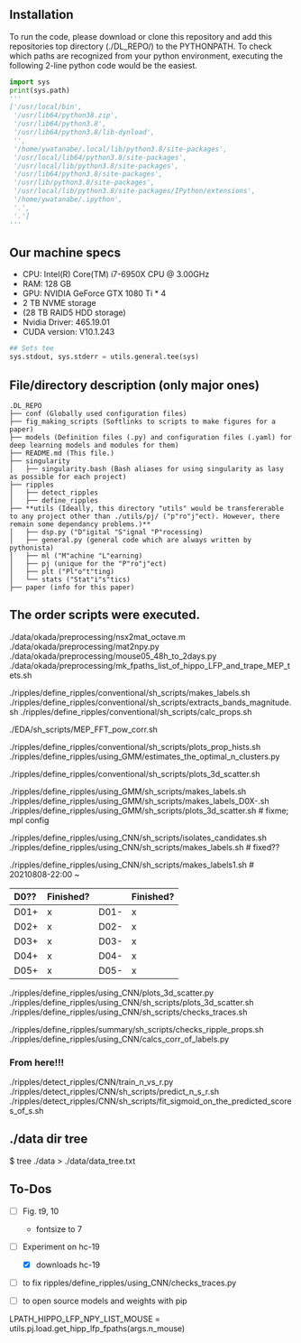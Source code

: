 ## Installation
To run the code, please download or clone this repository and add this repositories top directory (./DL_REPO/) to the PYTHONPATH. To check which paths are recognized from your python environment, executing the following 2-line python code would be the easiest.

``` python
import sys
print(sys.path)
'''
['/usr/local/bin',
 '/usr/lib64/python38.zip',
 '/usr/lib64/python3.8',
 '/usr/lib64/python3.8/lib-dynload',
 '',
 '/home/ywatanabe/.local/lib/python3.8/site-packages',
 '/usr/local/lib64/python3.8/site-packages',
 '/usr/local/lib/python3.8/site-packages',
 '/usr/lib64/python3.8/site-packages',
 '/usr/lib/python3.8/site-packages',
 '/usr/local/lib/python3.8/site-packages/IPython/extensions',
 '/home/ywatanabe/.ipython',
 '.',
 '.']
'''
```

## Our machine specs
- CPU: Intel(R) Core(TM) i7-6950X CPU @ 3.00GHz
- RAM: 128 GB
- GPU: NVIDIA GeForce GTX 1080 Ti * 4
- 2 TB NVME storage
- (28 TB RAID5 HDD storage)
- Nvidia Driver: 465.19.01
- CUDA version: V10.1.243



``` python
## Sets tee
sys.stdout, sys.stderr = utils.general.tee(sys)
```


## File/directory description (only major ones)
```
.DL_REPO
├── conf (Globally used configuration files)
├── fig_making_scripts (Softlinks to scripts to make figures for a paper)
├── models (Definition files (.py) and configuration files (.yaml) for deep learning models and modules for them)
├── README.md (This file.)
├── singularity 
│   ├── singularity.bash (Bash aliases for using singularity as lasy as possible for each project)
├── ripples
│   ├── detect_ripples
│   ├── define_ripples
├── **utils (Ideally, this directory "utils" would be transfererable to any project other than ./utils/pj/ ("p"ro"j"ect). However, there remain some dependancy problems.)**
│   ├── dsp.py ("D"igital "S"ignal "P"rocessing)
│   ├── general.py (general code which are always written by pythonista)
│   ├── ml ("M"achine "L"earning)
│   ├── pj (unique for the "P"ro"j"ect)
│   ├── plt ("Pl"o"t"ting)
│   └── stats ("Stat"i"s"tics)
├── paper (info for this paper)
```



## The order scripts were executed.
./data/okada/preprocessing/nsx2mat_octave.m
./data/okada/preprocessing/mat2npy.py
./data/okada/preprocessing/mouse05_48h_to_2days.py
./data/okada/preprocessing/mk_fpaths_list_of_hippo_LFP_and_trape_MEP_tets.sh

./ripples/define_ripples/conventional/sh_scripts/makes_labels.sh
./ripples/define_ripples/conventional/sh_scripts/extracts_bands_magnitude.sh
./ripples/define_ripples/conventional/sh_scripts/calc_props.sh

./EDA/sh_scripts/MEP_FFT_pow_corr.sh

./ripples/define_ripples/conventional/sh_scripts/plots_prop_hists.sh
./ripples/define_ripples/using_GMM/estimates_the_optimal_n_clusters.py

./ripples/define_ripples/conventional/sh_scripts/plots_3d_scatter.sh


./ripples/define_ripples/using_GMM/sh_scripts/makes_labels.sh
./ripples/define_ripples/using_GMM/sh_scripts/makes_labels_D0X-.sh
./ripples/define_ripples/using_GMM/sh_scripts/plots_3d_scatter.sh # fixme; mpl config

./ripples/define_ripples/using_CNN/sh_scripts/isolates_candidates.sh
./ripples/define_ripples/using_CNN/sh_scripts/makes_labels.sh # fixed??





<!-- ./ripples/define_ripples/using_CNN/sh_scripts/makes_labels2.sh.sh # 20210807-18:00~
 !-- ./ripples/define_ripples/using_CNN/sh_scripts/makes_labels1.sh # 20210808-01:20~ -->
 
./ripples/define_ripples/using_CNN/sh_scripts/makes_labels1.sh # 20210808-22:00 ~

| D0?? | Finished? |      | Finished? |
|:-----|:----------|:-----|:----------|
| D01+ | x         | D01- | x         |
| D02+ | x         | D02- | x         |
| D03+ | x         | D03- | x         |
| D04+ | x         | D04- | x         |
| D05+ | x         | D05- | x         |


 


./ripples/define_ripples/using_CNN/plots_3d_scatter.py
./ripples/define_ripples/using_CNN/sh_scripts/plots_3d_scatter.sh
./ripples/define_ripples/using_CNN/sh_scripts/checks_traces.sh

./ripples/define_ripples/summary/sh_scripts/checks_ripple_props.sh
./ripples/define_ripples/using_CNN/calcs_corr_of_labels.py


### From here!!! ###
./ripples/detect_ripples/CNN/train_n_vs_r.py
./ripples/detect_ripples/CNN/sh_scripts/predict_n_s_r.sh
./ripples/detect_ripples/CNN/sh_scripts/fit_sigmoid_on_the_predicted_scores_of_s.sh



  


## ./data dir tree 
$ tree ./data > ./data/data_tree.txt

## To-Dos
- [ ] Fig. t9, 10
    - fontsize to 7

- [ ] Experiment on hc-19
    - [x] downloads hc-19
    
- [ ] to fix ripples/define_ripples/using_CNN/checks_traces.py
- [ ] to open source models and weights with pip



LPATH_HIPPO_LFP_NPY_LIST_MOUSE = utils.pj.load.get_hipp_lfp_fpaths(args.n_mouse)
